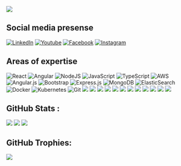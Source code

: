 ![](https://github-profile-summary-cards.vercel.app/api/cards/profile-details?username=ajaykumar-bg&theme=vue)

## Social media presense

[![LinkedIn](https://img.shields.io/badge/LinkedIn-0077B5?style=for-the-badge&logo=linkedin&logoColor=white)](https://in.linkedin.com/in/ajay-kumar-b-g-a1448580) [![Youtube](https://img.shields.io/badge/YouTube-FF0000?style=for-the-badge&logo=youtube&logoColor=white)](https://www.youtube.com/@ajaykumarbg4511) [![Facebook](https://img.shields.io/badge/Facebook-1877F2?style=for-the-badge&logo=facebook&logoColor=white)](https://www.facebook.com/ajaykumar-bg/)
[![Instagram](https://img.shields.io/badge/Instagram-E4405F?style=for-the-badge&logo=instagram&logoColor=white)](https://www.instagram.com/the_nameis._ajay)

## Areas of expertise

![React](https://img.shields.io/badge/react-%2320232a.svg?style=for-the-badge&logo=react&logoColor=%2361DAFB) ![Angular](https://img.shields.io/badge/angular-%23DD0031.svg?style=for-the-badge&logo=angular&logoColor=white) ![NodeJS](https://img.shields.io/badge/node.js-6DA55F?style=for-the-badge&logo=node.js&logoColor=white)  ![JavaScript](https://img.shields.io/badge/javascript-%23323330.svg?style=for-the-badge&logo=javascript&logoColor=%23F7DF1E) ![TypeScript](https://img.shields.io/badge/typescript-%23007ACC.svg?style=for-the-badge&logo=typescript&logoColor=white) ![AWS](https://img.shields.io/badge/AWS-%23FF9900.svg?style=for-the-badge&logo=amazon-aws&logoColor=white) ![Angular.js](https://img.shields.io/badge/angular.js-%23E23237.svg?style=for-the-badge&logo=angularjs&logoColor=white) ![Bootstrap](https://img.shields.io/badge/bootstrap-%23563D7C.svg?style=for-the-badge&logo=bootstrap&logoColor=white) ![Express.js](https://img.shields.io/badge/express.js-%23404d59.svg?style=for-the-badge&logo=express&logoColor=%2361DAFB) ![MongoDB](https://img.shields.io/badge/MongoDB-%234ea94b.svg?style=for-the-badge&logo=mongodb&logoColor=white) ![ElasticSearch](https://img.shields.io/badge/-ElasticSearch-005571?style=for-the-badge&logo=elasticsearch) ![Docker](https://img.shields.io/badge/docker-%230db7ed.svg?style=for-the-badge&logo=docker&logoColor=white) ![Kubernetes](https://img.shields.io/badge/kubernetes-%23326ce5.svg?style=for-the-badge&logo=kubernetes&logoColor=white) ![Git](https://img.shields.io/badge/GIT-E44C30?style=for-the-badge&logo=git&logoColor=white)  ![](https://img.shields.io/badge/GitHub_Actions-2088FF?style=for-the-badge&logo=github-actions&logoColor=white) ![](https://img.shields.io/badge/Terraform-7B42BC?style=for-the-badge&logo=terraform&logoColor=white) ![](https://img.shields.io/badge/rabbitmq-%23FF6600.svg?&style=for-the-badge&logo=rabbitmq&logoColor=white) ![](https://img.shields.io/badge/Babel-F9DC3E?style=for-the-badge&logo=babel&logoColor=white) ![](https://img.shields.io/badge/backbone%20js-0071B5?style=for-the-badge&logo=backbone.js&logoColor=white) ![](https://img.shields.io/badge/Django-092E20?style=for-the-badge&logo=django&logoColor=green) ![](https://img.shields.io/badge/django%20rest-ff1709?style=for-the-badge&logo=django&logoColor=white) ![](https://img.shields.io/badge/ember.js-E04E39?style=for-the-badge&logo=emberdotjs&logoColor=white) ![](https://img.shields.io/badge/Flask-000000?style=for-the-badge&logo=flask&logoColor=white) ![](https://img.shields.io/badge/Vue.js-35495E?style=for-the-badge&logo=vuedotjs&logoColor=4FC08D) ![](https://img.shields.io/badge/VSCode-0078D4?style=for-the-badge&logo=visual%20studio%20code&logoColor=white) ![](https://img.shields.io/badge/Visual_Studio-5C2D91?style=for-the-badge&logo=visual%20studio&logoColor=white)

## GitHub Stats :

![](https://github-readme-stats.vercel.app/api?username=ajaykumar-bg&include_all_commits=false&count_private=false)
![](https://github-readme-streak-stats.herokuapp.com/?user=ajaykumar-bg&hide_border=true)
![](https://github-readme-stats.vercel.app/api/top-langs/?username=ajaykumar-bg&hide_border=true&include_all_commits=false&count_private=false&layout=compact)

## GitHub Trophies:

![](https://github-profile-trophy.vercel.app/?username=ajaykumar-bg&no-frame=true&no-bg=false&margin-w=4)
